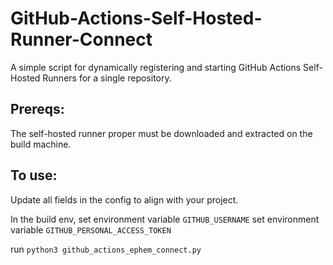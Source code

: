 # GitHub-Actions-Self-Hosted-Runner-Connect

A simple script for dynamically registering and starting GitHub Actions Self-Hosted Runners for a single repository. 

## Prereqs:
The self-hosted runner proper must be downloaded and extracted on the build machine.

## To use:
Update all fields in the config to align with your project.

In the build env, 
set environment variable `GITHUB_USERNAME`
set environment variable `GITHUB_PERSONAL_ACCESS_TOKEN`

run `python3 github_actions_ephem_connect.py`
